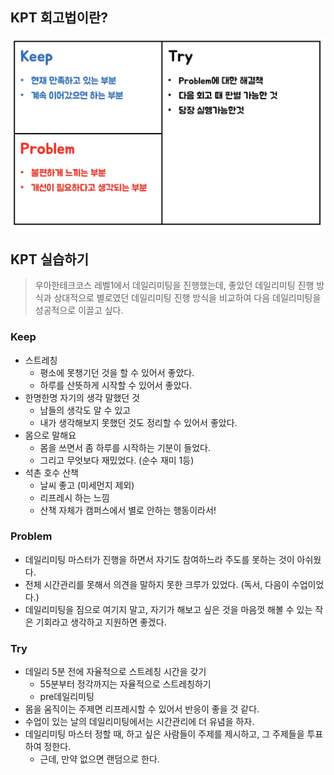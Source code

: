 ## KPT 회고법이란?

![KPT 회고법 도표](<../images/KPT 회고법 도표.png>)

## KPT 실습하기

> 우아한테크코스 레벨1에서 데일리미팅을 진행했는데, 좋았던 데일리미팅 진행 방식과 상대적으로 별로였던 데일리미팅 진행 방식을 비교하여 다음 데일리미팅을 성공적으로 이끌고 싶다.

### Keep

- 스트레칭
  - 평소에 못챙기던 것을 할 수 있어서 좋았다.
  - 하루를 산뜻하게 시작할 수 있어서 좋았다.
- 한명한명 자기의 생각 말했던 것
  - 남들의 생각도 알 수 있고
  - 내가 생각해보지 못했던 것도 정리할 수 있어서 좋았다.
- 몸으로 말해요
  - 몸을 쓰면서 좀 하루를 시작하는 기분이 들었다.
  - 그리고 무엇보다 재밌었다. (순수 재미 1등)
- 석촌 호수 산책
  - 날씨 좋고 (미세먼지 제외)
  - 리프레시 하는 느낌
  - 산책 자체가 캠퍼스에서 별로 안하는 행동이라서!

### Problem

- 데일리미팅 마스터가 진행을 하면서 자기도 참여하느라 주도를 못하는 것이 아쉬웠다.
- 전체 시간관리를 못해서 의견을 말하지 못한 크루가 있었다. (독서, 다음이 수업이었다.)
- 데일리미팅을 짐으로 여기지 말고, 자기가 해보고 싶은 것을 마음껏 해볼 수 있는 작은 기회라고 생각하고 지원하면 좋겠다.

### Try

- 데일리 5분 전에 자율적으로 스트레칭 시간을 갖기
  - 55분부터 정각까지는 자율적으로 스트레칭하기
  - pre데일리미팅
- 몸을 움직이는 주제면 리프레시할 수 있어서 반응이 좋을 것 같다.
- 수업이 있는 날의 데일리미팅에서는 시간관리에 더 유념을 하자.
- 데일리미팅 마스터 정할 때, 하고 싶은 사람들이 주제를 제시하고, 그 주제들을 투표하여 정한다.
  - 근데, 만약 없으면 랜덤으로 한다.

